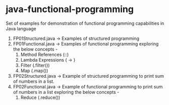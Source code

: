 # java-functional-programming
Set of examples for demonstration of functional programming capabilities in Java language
1. FP01Structured.java -> Examples of structured programming
2. FP01Functional.java -> Examples of functional programming exploring the below concepts -
    1. Method References (::)
    2. Lambda Expressions ( -> )
    3. Filter (.filter())
    4. Map (.map())
3. FP02Structured.java -> Example of structured programming to print sum of numbers in a list.
4. FP02Functional.java -> Example of functional programming to print sum of numbers in a list exploring the below 
   concepts - 
    1. Reduce (.reduce())
    